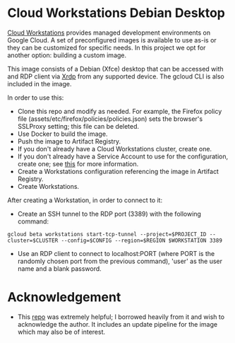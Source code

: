 # Cloud Workstations Debian Desktop

[Cloud Workstations](https://cloud.google.com/workstations/docs/overview) provides managed development environments on Google Cloud. A set of preconfigured images is available to use as-is or they can be customized for specific needs. In this project we opt for another option: building a custom image. 

This image consists of a Debian (Xfce) desktop that can be accessed with and RDP client via [Xrdp](https://www.xrdp.org/) from any supported device. The gcloud CLI is also included in the image.

In order to use this:
- Clone this repo and modify as needed. For example, the Firefox policy file (assets/etc/firefox/policies/policies.json) sets the browser's SSLProxy setting; this file can be deleted. 
- Use Docker to build the image.
- Push the image to Artifact Registry.
- If you don't already have a Cloud Workstations cluster, create one.
- If you don't already have a Service Account to use for the configuration, create one; see [this](https://cloud.google.com/workstations/docs/customize-development-environment#gceinstance) for more information.
- Create a Workstations configuration referencing the image in Artifact Registry.
- Create Workstations. 

After creating a Workstation, in order to connect to it:
- Create an SSH tunnel to the RDP port (3389) with the following command:

`
gcloud beta workstations start-tcp-tunnel --project=$PROJECT_ID --cluster=$CLUSTER --config=$CONFIG --region=$REGION $WORKSTATION 3389
`
- Use an RDP client to connect to localhost:PORT (where PORT is the randomly chosen port from the previous command), 'user' as the user name and a blank password. 

# Acknowledgement
- This [repo](https://github.com/mchmarny/custom-cloud-workstation-image) was extremely helpful; I borrowed heavily from it and wish to acknowledge the author. It includes an update pipeline for the image which may also be of interest.
